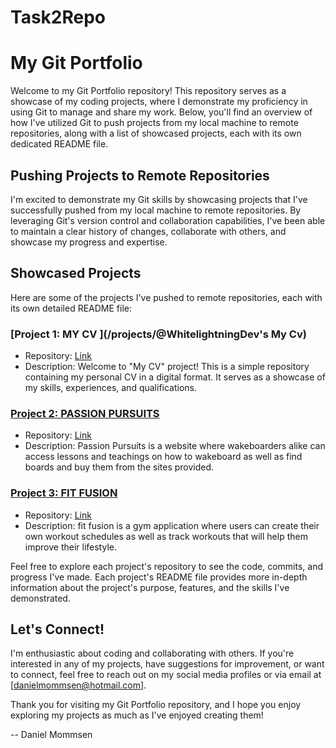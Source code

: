 # Task2Repo

# My Git Portfolio

Welcome to my Git Portfolio repository! This repository serves as a showcase of my coding projects, where I demonstrate my proficiency in using Git to manage and share my work. Below, you'll find an overview of how I've utilized Git to push projects from my local machine to remote repositories, along with a list of showcased projects, each with its own dedicated README file.

## Pushing Projects to Remote Repositories

I'm excited to demonstrate my Git skills by showcasing projects that I've successfully pushed from my local machine to remote repositories. By leveraging Git's version control and collaboration capabilities, I've been able to maintain a clear history of changes, collaborate with others, and showcase my progress and expertise.

## Showcased Projects

Here are some of the projects I've pushed to remote repositories, each with its own detailed README file:

### [Project 1: MY CV ](/projects/@WhitelightningDev's My Cv)
- Repository: [Link]([https://github.com/your-username/project1](https://whitelightningdev.github.io/MyCv/))
- Description: Welcome to "My CV" project! This is a simple repository containing my personal CV in a digital format. It serves as a showcase of my skills, experiences, and qualifications.

### [Project 2: PASSION PURSUITS](/projects/project2)
- Repository: [Link]([https://github.com/your-username/project2](https://whitelightningdev.github.io/Passion-Pursuits/))
- Description: Passion Pursuits is a website where wakeboarders alike can access lessons and teachings on how to wakeboard as well as find boards and buy them from the sites provided.

### [Project 3: FIT FUSION](/projects/project2)
- Repository: [Link]([https://github.com/your-username/project3](https://whitelightningdev.github.io/FitFusion/))
- Description: fit fusion is a gym application where users can create their own workout schedules as well as track workouts that will help them improve their lifestyle.

  
Feel free to explore each project's repository to see the code, commits, and progress I've made. Each project's README file provides more in-depth information about the project's purpose, features, and the skills I've demonstrated.

## Let's Connect!

I'm enthusiastic about coding and collaborating with others. If you're interested in any of my projects, have suggestions for improvement, or want to connect, feel free to reach out on my social media profiles or via email at [danielmommsen@hotmail.com].

Thank you for visiting my Git Portfolio repository, and I hope you enjoy exploring my projects as much as I've enjoyed creating them!

\-- Daniel Mommsen
